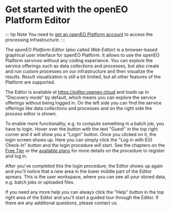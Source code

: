 # Get started with the openEO Platform Editor

::: tip Note
You need to [get an openEO Platform account](https://openeo.cloud/#plans) to access the processing infrastructure.
:::

The *openEO Platform Editor* (also called *Web Editor*) is a browser-based graphical user interface for openEO Platform. It allows to use the openEO Platform services without any coding experience. You can explore the service offerings such as data collections and processes, but also create and run custom processes on our infrastructure and then visualize the results. Result visualization is still a bit limited, but all other features of the Platform are supported.

The Editor is available at <https://editor.openeo.cloud> and loads up in "Discovery mode" by default, which means you can explore the service offerings without being logged in. On the left side you can find the service offerings like data collections and processes and on the right side the process editor is shown.

To enable more functionality, e.g. to compute something in a batch job, you have to login. Hover over the button with the text "Guest" in the top right corner and it will show you a "Login" button. Once you clicked on it, the login screen shows up. Here you can simply click the "Log in with EGI Check-in" button and the login procedure will start. See the chapters on the [Free Tier](../../join/free_tier.md) or the [available plans](https://openeo.cloud/#plans) for more details on the procedure to register and log in.

After you've completed this the login procedure, the Editor shows up again and you'll notice that a new area in the lower middle part of the Editor aprears. This is the user workspace, where you can see all your stored data, e.g. batch jobs or uploaded files.

If you need any more help you can always click the "Help" button in the top right area of the Editor and you'll start a guided tour through the Editor. If there are any additional questions, please contact us.
